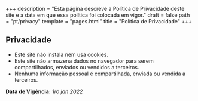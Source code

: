 +++
description = "Esta página descreve a Política de Privacidade deste site e a data em que essa política foi colocada em vigor."
draft = false
path = "pt/privacy"
template = "pages.html"
title = "Política de Privacidade"
+++
## Privacidade

- Este site não instala nem usa cookies.
- Este site não armazena dados no navegador para serem compartilhados, enviados ou vendidos a terceiros.
- Nenhuma informação pessoal é compartilhada, enviada ou vendida a terceiros.

**Data de Vigência:** _1ro jan 2022_
